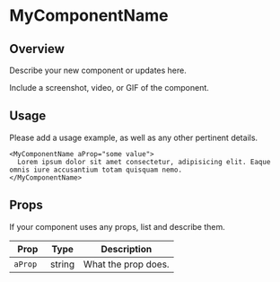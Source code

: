 # MyComponentName

## Overview

Describe your new component or updates here.

Include a screenshot, video, or GIF of the component.

## Usage

Please add a usage example, as well as any other pertinent details.

```mdx
<MyComponentName aProp="some value">
  Lorem ipsum dolor sit amet consectetur, adipisicing elit. Eaque omnis iure accusantium totam quisquam nemo.
</MyComponentName>
```

## Props
If your component uses any props, list and describe them. 

| Prop           | Type   | Description                                 |
| -------------- | ------ | --------------------------------------------|
| `aProp `       | string | What the prop does.                         |
